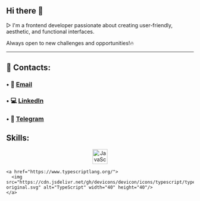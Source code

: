 ## Hi there 👋 
▷ I'm a frontend developer passionate about creating user-friendly, aesthetic, and functional interfaces.

Always open to new challenges and opportunities!🔥

---

## 📲 Contacts:

### • 📩 [Email](yuliia.shatkovska.dev@gmail.com)
### • 💻 [LinkedIn](www.linkedin.com/in/yuliia-shatkovska)
### • 📱 [Telegram](https://t.me/yuliia_shatkovska)


## Skills:

  <p align="center">
    <a href="https://developer.mozilla.org/ru/docs/Web/JavaScript">
      <img src="https://cdn.jsdelivr.net/gh/devicons/devicon/icons/javascript/javascript-original.svg" alt="JavaScript" width="40" height="40"/>
    </a>

    <a href="https://www.typescriptlang.org/">
      <img src="https://cdn.jsdelivr.net/gh/devicons/devicon/icons/typescript/typescript-original.svg" alt="TypeScript" width="40" height="40"/>
    </a>
    
  </p>


